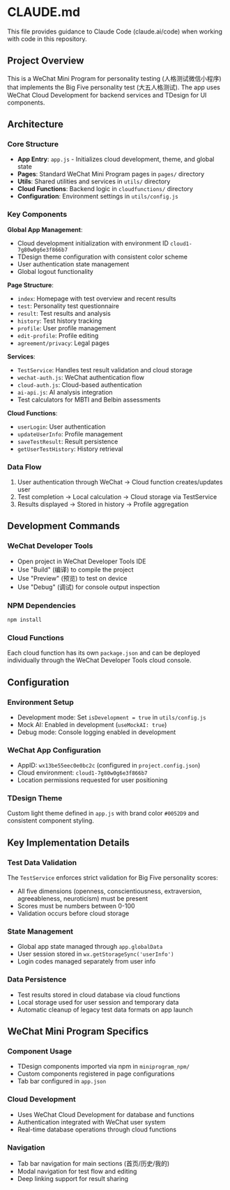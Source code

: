 # CLAUDE.md

This file provides guidance to Claude Code (claude.ai/code) when working with code in this repository.

## Project Overview

This is a WeChat Mini Program for personality testing (人格测试微信小程序) that implements the Big Five personality test (大五人格测试). The app uses WeChat Cloud Development for backend services and TDesign for UI components.

## Architecture

### Core Structure
- **App Entry**: `app.js` - Initializes cloud development, theme, and global state
- **Pages**: Standard WeChat Mini Program pages in `pages/` directory
- **Utils**: Shared utilities and services in `utils/` directory
- **Cloud Functions**: Backend logic in `cloudfunctions/` directory
- **Configuration**: Environment settings in `utils/config.js`

### Key Components

**Global App Management**:
- Cloud development initialization with environment ID `cloud1-7g80w0g6e3f866b7`
- TDesign theme configuration with consistent color scheme
- User authentication state management
- Global logout functionality

**Page Structure**:
- `index`: Homepage with test overview and recent results
- `test`: Personality test questionnaire
- `result`: Test results and analysis
- `history`: Test history tracking
- `profile`: User profile management
- `edit-profile`: Profile editing
- `agreement/privacy`: Legal pages

**Services**:
- `TestService`: Handles test result validation and cloud storage
- `wechat-auth.js`: WeChat authentication flow
- `cloud-auth.js`: Cloud-based authentication
- `ai-api.js`: AI analysis integration
- Test calculators for MBTI and Belbin assessments

**Cloud Functions**:
- `userLogin`: User authentication
- `updateUserInfo`: Profile management
- `saveTestResult`: Result persistence
- `getUserTestHistory`: History retrieval

### Data Flow
1. User authentication through WeChat → Cloud function creates/updates user
2. Test completion → Local calculation → Cloud storage via TestService
3. Results displayed → Stored in history → Profile aggregation

## Development Commands

### WeChat Developer Tools
- Open project in WeChat Developer Tools IDE
- Use "Build" (编译) to compile the project
- Use "Preview" (预览) to test on device
- Use "Debug" (调试) for console output inspection

### NPM Dependencies
```bash
npm install
```

### Cloud Functions
Each cloud function has its own `package.json` and can be deployed individually through the WeChat Developer Tools cloud console.

## Configuration

### Environment Setup
- Development mode: Set `isDevelopment = true` in `utils/config.js`
- Mock AI: Enabled in development (`useMockAI: true`)
- Debug mode: Console logging enabled in development

### WeChat App Configuration
- AppID: `wx13be55eec0e0bc2c` (configured in `project.config.json`)
- Cloud environment: `cloud1-7g80w0g6e3f866b7`
- Location permissions requested for user positioning

### TDesign Theme
Custom light theme defined in `app.js` with brand color `#0052D9` and consistent component styling.

## Key Implementation Details

### Test Data Validation
The `TestService` enforces strict validation for Big Five personality scores:
- All five dimensions (openness, conscientiousness, extraversion, agreeableness, neuroticism) must be present
- Scores must be numbers between 0-100
- Validation occurs before cloud storage

### State Management
- Global app state managed through `app.globalData`
- User session stored in `wx.getStorageSync('userInfo')`
- Login codes managed separately from user info

### Data Persistence
- Test results stored in cloud database via cloud functions
- Local storage used for user session and temporary data
- Automatic cleanup of legacy test data formats on app launch

## WeChat Mini Program Specifics

### Component Usage
- TDesign components imported via npm in `miniprogram_npm/`
- Custom components registered in page configurations
- Tab bar configured in `app.json`

### Cloud Development
- Uses WeChat Cloud Development for database and functions
- Authentication integrated with WeChat user system
- Real-time database operations through cloud functions

### Navigation
- Tab bar navigation for main sections (首页/历史/我的)
- Modal navigation for test flow and editing
- Deep linking support for result sharing